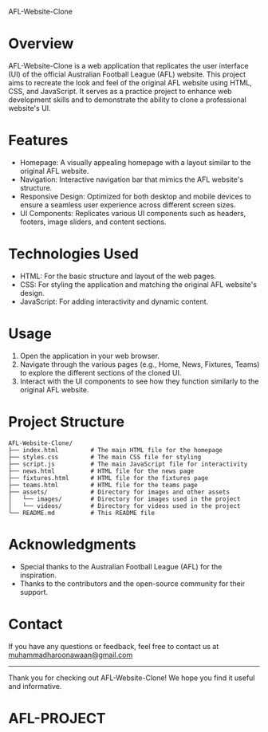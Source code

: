 AFL-Website-Clone

# Overview

AFL-Website-Clone is a web application that replicates the user interface (UI) of the official Australian Football League (AFL) website. This project aims to recreate the look and feel of the original AFL website using HTML, CSS, and JavaScript. It serves as a practice project to enhance web development skills and to demonstrate the ability to clone a professional website's UI.

# Features

- Homepage: A visually appealing homepage with a layout similar to the original AFL website.
- Navigation: Interactive navigation bar that mimics the AFL website's structure.
- Responsive Design: Optimized for both desktop and mobile devices to ensure a seamless user experience across different screen sizes.
- UI Components: Replicates various UI components such as headers, footers, image sliders, and content sections.

# Technologies Used

- HTML: For the basic structure and layout of the web pages.
- CSS: For styling the application and matching the original AFL website's design.
- JavaScript: For adding interactivity and dynamic content.

# Usage

1. Open the application in your web browser.
2. Navigate through the various pages (e.g., Home, News, Fixtures, Teams) to explore the different sections of the cloned UI.
3. Interact with the UI components to see how they function similarly to the original AFL website.

# Project Structure

```
AFL-Website-Clone/
├── index.html         # The main HTML file for the homepage
├── styles.css         # The main CSS file for styling
├── script.js          # The main JavaScript file for interactivity
├── news.html          # HTML file for the news page
├── fixtures.html      # HTML file for the fixtures page
├── teams.html         # HTML file for the teams page
├── assets/            # Directory for images and other assets
│   └── images/        # Directory for images used in the project
│   └── videos/        # Directory for videos used in the project
└── README.md          # This README file
```

# Acknowledgments

- Special thanks to the Australian Football League (AFL) for the inspiration.
- Thanks to the contributors and the open-source community for their support.

# Contact

If you have any questions or feedback, feel free to contact us at muhammadharoonawaan@gmail.com 

---

Thank you for checking out AFL-Website-Clone! We hope you find it useful and informative.
# AFL-PROJECT
